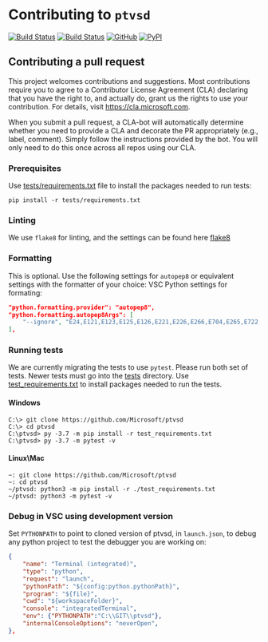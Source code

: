 # Contributing to `ptvsd` 

[![Build Status](https://ptvsd.visualstudio.com/_apis/public/build/definitions/557bd35a-f98d-4c49-9bc9-c7d548f78e4d/1/badge)](https://ptvsd.visualstudio.com/ptvsd/ptvsd%20Team/_build/index?definitionId=1)
[![Build Status](https://travis-ci.org/Microsoft/ptvsd.svg?branch=master)](https://travis-ci.org/Microsoft/ptvsd)
[![GitHub](https://img.shields.io/badge/license-MIT-brightgreen.svg)](https://raw.githubusercontent.com/Microsoft/ptvsd/master/LICENSE)
[![PyPI](https://img.shields.io/pypi/v/ptvsd.svg)](https://pypi.org/project/ptvsd/)


## Contributing a pull request
This project welcomes contributions and suggestions. Most contributions require you to agree to a
Contributor License Agreement (CLA) declaring that you have the right to, and actually do, grant us
the rights to use your contribution. For details, visit https://cla.microsoft.com.

When you submit a pull request, a CLA-bot will automatically determine whether you need to provide
a CLA and decorate the PR appropriately (e.g., label, comment). Simply follow the instructions
provided by the bot. You will only need to do this once across all repos using our CLA.

### Prerequisites
Use [tests/requirements.txt](tests/requirements.txt) file to install the packages needed to run tests:
```console
pip install -r tests/requirements.txt
```

### Linting
We use `flake8` for linting, and the settings can be found here [flake8](.flake8)

### Formatting
This is optional. Use the following settings for `autopep8` or equivalent settings with the formatter of your choice:
VSC Python settings for formating:
```json
"python.formatting.provider": "autopep8",
"python.formatting.autopep8Args": [
    "--ignore", "E24,E121,E123,E125,E126,E221,E226,E266,E704,E265,E722,E501,E731,E306,E401,E302,E222"
],
```

### Running tests
We are currently migrating the tests to use `pytest`. Please run both set of tests. Newer tests must go into the [tests](tests) directory. Use [test_requirements.txt](test_requirements.txt) to install packages needed to run the tests.
#### Windows
```
C:\> git clone https://github.com/Microsoft/ptvsd
C:\> cd ptvsd
C:\ptvsd> py -3.7 -m pip install -r test_requirements.txt
C:\ptvsd> py -3.7 -m pytest -v
```
#### Linux\Mac
```
~: git clone https://github.com/Microsoft/ptvsd
~: cd ptvsd
~/ptvsd: python3 -m pip install -r ./test_requirements.txt
~/ptvsd: python3 -m pytest -v
```


### Debug in VSC using development version
Set `PYTHONPATH` to point to cloned version of ptvsd, in `launch.json`, to debug any python project to test the debugger you are working on:
```json
{
    "name": "Terminal (integrated)",
    "type": "python",
    "request": "launch",
    "pythonPath": "${config:python.pythonPath}",
    "program": "${file}",
    "cwd": "${workspaceFolder}",
    "console": "integratedTerminal",
    "env": {"PYTHONPATH":"C:\\GIT\\ptvsd"},
    "internalConsoleOptions": "neverOpen",
},
```
